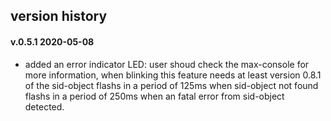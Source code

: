 ## version history

#### v.0.5.1  2020-05-08

- added an error indicator LED:
  user shoud check the max-console for more information, when blinking
  this feature needs at least version 0.8.1 of the sid-object
  flashs in a period of 125ms when sid-object not found 
  flashs in a period of 250ms when an fatal error from sid-object detected.